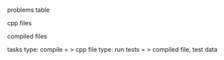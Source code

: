 problems table

cpp files

compiled files



tasks
type: compile = > cpp file
type: run tests = > compiled file, test data
